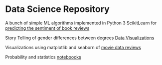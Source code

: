 
# Data Science Repository

A bunch of simple ML algorithms implemented in Python 3 ScikitLearn for [predicting the sentiment of book reviews](https://github.com/zadolphe/datascience/tree/main/SkLearn)

Story Telling of gender differences between degrees [Data Visualizations](/Story-telling-data-viz)

Visualizations using matplotlib and seaborn of [movie data reviews](/data-viz) 

Probability and statistics [noteboooks](/stats-and-probability)
